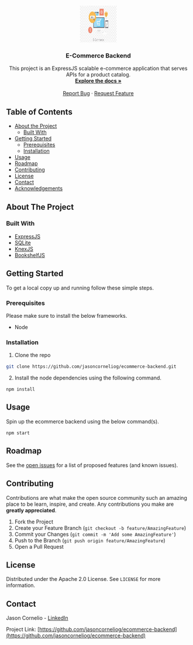 <!-- PROJECT SHIELDS -->
<!--
*** I'm using markdown "reference style" links for readability.
*** Reference links are enclosed in brackets [ ] instead of parentheses ( ).
*** See the bottom of this document for the declaration of the reference variables
*** for contributors-url, forks-url, etc. This is an optional, concise syntax you may use.
*** https://www.markdownguide.org/basic-syntax/#reference-style-links
-->

<!-- PROJECT LOGO -->
<br />
<p align="center">
  <a href="https://github.com/jasoncorneliog/ecommerce-backend">
    <img src="images/ecommerce-backend.jpg" alt="Logo" width="100" height="100">
  </a>
  <h3 align="center">E-Commerce Backend</h3>

  <p align="center">
    This project is an ExpressJS scalable e-commerce application that serves APIs for a product catalog.
    <br />
    <a href="https://github.com/jasoncorneliog/ecommerce-backend"><strong>Explore the docs »</strong></a>
    <br />
    <br />
    <a href="https://github.com/jasoncorneliog/ecommerce-backend/issues">Report Bug</a>
    ·
    <a href="https://github.com/jasoncorneliog/ecommerce-backend/issues">Request Feature</a>
  </p>
</p>

<!-- TABLE OF CONTENTS -->

## Table of Contents

- [About the Project](#about-the-project)
  - [Built With](#built-with)
- [Getting Started](#getting-started)
  - [Prerequisites](#prerequisites)
  - [Installation](#installation)
- [Usage](#usage)
- [Roadmap](#roadmap)
- [Contributing](#contributing)
- [License](#license)
- [Contact](#contact)
- [Acknowledgements](#acknowledgements)

<!-- ABOUT THE PROJECT -->

## About The Project

### Built With

- [ExpressJS](https://expressjs.com/)
- [SQLite](https://www.sqlite.org/index.html)
- [KnexJS](https://knexjs.org/)
- [BookshelfJS](https://bookshelfjs.org/)

<!-- GETTING STARTED -->

## Getting Started

To get a local copy up and running follow these simple steps.

### Prerequisites

Please make sure to install the below frameworks.

- Node

### Installation

1. Clone the repo

```sh
git clone https://github.com/jasoncorneliog/ecommerce-backend.git
```

2. Install the node dependencies using the following command.

```
npm install
```

<!-- USAGE EXAMPLES -->

## Usage

Spin up the ecommerce backend using the below command(s).

```
npm start
```

<!-- ROADMAP -->

## Roadmap

See the [open issues](https://github.com/jasoncorneliog/ecommerce-backend/issues) for a list of proposed features (and known issues).

<!-- CONTRIBUTING -->

## Contributing

Contributions are what make the open source community such an amazing place to be learn, inspire, and create. Any contributions you make are **greatly appreciated**.

1. Fork the Project
2. Create your Feature Branch (`git checkout -b feature/AmazingFeature`)
3. Commit your Changes (`git commit -m 'Add some AmazingFeature'`)
4. Push to the Branch (`git push origin feature/AmazingFeature`)
5. Open a Pull Request

<!-- LICENSE -->

## License

Distributed under the Apache 2.0 License. See `LICENSE` for more information.

<!-- CONTACT -->

## Contact

Jason Cornelio - [LinkedIn](https://www.linkedin.com/in/jasoncornelio)

Project Link: [https://github.com/jasoncorneliog/ecommerce-backend](https://github.com/jasoncorneliog/ecommerce-backend)
